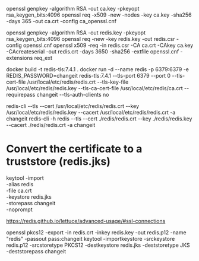 openssl genpkey -algorithm RSA -out ca.key -pkeyopt rsa_keygen_bits:4096
openssl req -x509 -new -nodes -key ca.key -sha256 -days 365 -out ca.crt -config ca_openssl.cnf

openssl genpkey -algorithm RSA -out redis.key -pkeyopt rsa_keygen_bits:4096
openssl req -new -key redis.key -out redis.csr -config openssl.cnf
openssl x509 -req -in redis.csr -CA ca.crt -CAkey ca.key -CAcreateserial -out redis.crt -days 3650 -sha256 -extfile openssl.cnf -extensions req_ext

docker build -t redis-tls:7.4.1 .
docker run -d --name redis -p 6379:6379 -e REDIS_PASSWORD=changeit redis-tls:7.4.1 --tls-port 6379 --port 0 --tls-cert-file /usr/local/etc/redis/redis.crt --tls-key-file /usr/local/etc/redis/redis.key --tls-ca-cert-file /usr/local/etc/redis/ca.crt --requirepass changeit --tls-auth-clients no

redis-cli --tls --cert /usr/local/etc/redis/redis.crt --key /usr/local/etc/redis/redis.key --cacert /usr/local/etc/redis/redis.crt -a changeit
redis-cli -h redis --tls --cert ./redis/redis.crt --key ./redis/redis.key --cacert ./redis/redis.crt -a changeit

# Convert the certificate to a truststore (redis.jks)
keytool -import \
    -alias redis \
    -file ca.crt \
    -keystore redis.jks \
    -storepass changeit \
    -noprompt

https://redis.github.io/lettuce/advanced-usage/#ssl-connections

openssl pkcs12 -export -in redis.crt -inkey redis.key -out redis.p12 -name "redis" -passout pass:changeit
keytool -importkeystore -srckeystore redis.p12 -srcstoretype PKCS12 -destkeystore redis.jks -deststoretype JKS -deststorepass changeit